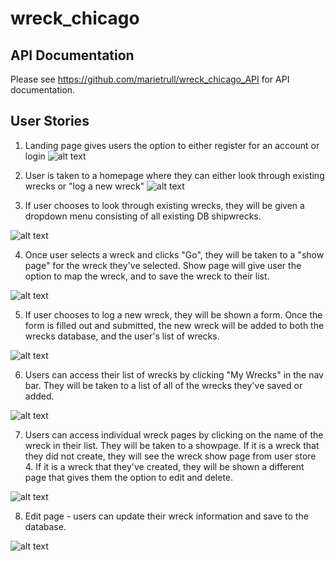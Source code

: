 # wreck_chicago

## API Documentation

Please see https://github.com/marietrull/wreck_chicago_API for API documentation.

## User Stories
1. Landing page gives users the option to either register for an account or login
![alt text](https://i.imgur.com/MtwRrqG.png)

2. User is taken to a homepage where they can either look through existing wrecks or "log a new wreck"
![alt text](https://i.imgur.com/MvEr9iO.png)

3. If user chooses to look through existing wrecks, they will be given a dropdown menu consisting of all existing DB shipwrecks.

![alt text](https://i.imgur.com/KY77jK7.png)

4. Once user selects a wreck and clicks "Go", they will be taken to a "show page" for the wreck they've selected. Show page will give user the option to map the wreck, and to save the wreck to their list. 

![alt text](https://i.imgur.com/aaN6Gzp.png)

5. If user chooses to log a new wreck, they will be shown a form. Once the form is filled out and submitted, the new wreck will be added to both the wrecks database, and the user's list of wrecks. 

![alt text](https://i.imgur.com/HxFTbeh.png)

6. Users can access their list of wrecks by clicking "My Wrecks" in the nav bar. They will be taken to a list of all of the wrecks they've saved or added. 

![alt text](https://i.imgur.com/Q1yP3IM.png)

7. Users can access individual wreck pages by clicking on the name of the wreck in their list. They will be taken to a showpage. If it is a wreck that they did not create, they will see the wreck show page from user store 4. If it is a wreck that they've created, they will be shown a different page that gives them the option to edit and delete. 

![alt text](https://i.imgur.com/CQO1xEA.png)

8. Edit page - users can update their wreck information and save to the database. 

![alt text](https://i.imgur.com/Q8Q2jOE.png)
